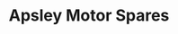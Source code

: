 ---
title: "Apsley Motor Spares"
url: /apsley-hemel-hempstead/apsley-motor-spares/
shop: Autoteile
---